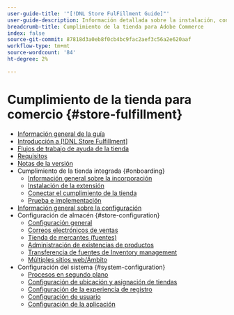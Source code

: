 ```yaml
---
user-guide-title: '"[!DNL Store FulFillment Guide]"'
user-guide-description: Información detallada sobre la instalación, configuración y uso del cumplimiento de la tienda para las tiendas de Adobe Commerce.
breadcrumb-title: Cumplimiento de la tienda para Adobe Commerce
index: false
source-git-commit: 87818d3a0eb8f0cb4bc9fac2aef3c56a2e620aaf
workflow-type: tm+mt
source-wordcount: '84'
ht-degree: 2%

---
```



# Cumplimiento de la tienda para comercio {#store-fulfillment}

- [Información general de la guía](guide-overview.md)
- [Introducción a [!DNL Store Fulfillment]](introduction.md)
- [Flujos de trabajo de ayuda de la tienda](store-assist-modules.md)
- [Requisitos](solution-requirements.md)
- [Notas de la versión](release-notes.md)
- Cumplimiento de la tienda integrada {#onboarding}
   - [Información general sobre la incorporación](onboard.md)
   - [Instalación de la extensión](install.md)
   - [Conectar el cumplimiento de la tienda](connect-set-up-service.md)
   - [Prueba e implementación](test-and-deploy.md)
- [Información general sobre la configuración](service-config-settings-overview.md)
- Configuración de almacén {#store-configuration}
   - [Configuración general](enable-general.md)
   - [Correos electrónicos de ventas](sales-emails.md)
   - [Tienda de mercantes (fuentes)](merchant-store-configuration.md)
   - [Administración de existencias de productos](product-stock.md)
   - [Transferencia de fuentes de Inventory management](inventory-stock-transfer.md)
   - [Múltiples sitios web/Ámbito](multi-site-and-scope-config.md)
- Configuración del sistema {#system-configuration}
   - [Procesos en segundo plano](background-processes.md)
   - [Configuración de ubicación y asignación de tiendas](store-location-map-provider-setup.md)
   - [Configuración de la experiencia de registro](check-in-experience-setup.md)
   - [Configuración de usuario](user-setup.md)
   - [Configuración de la aplicación](app-setup.md)



